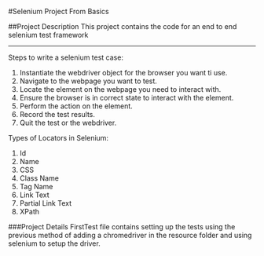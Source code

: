 #Selenium Project From Basics

##Project Description
This project contains the code for an end to end selenium test framework

------

Steps to write a selenium test case:
1. Instantiate the webdriver object for the browser you want ti use.
2. Navigate to the webpage you want to test.
3. Locate the element on the webpage you need to interact with.
4. Ensure the browser is in correct state to interact with the element.
5. Perform the action on the element.
6. Record the test results.
7. Quit the test or the webdriver.

Types of Locators in Selenium:
1. Id
2. Name
3. CSS
4. Class Name
5. Tag Name
6. Link Text
7. Partial Link Text
8. XPath


###Project Details
FirstTest file contains setting up the tests using the previous method of adding a chromedriver in the resource folder and using selenium to setup the driver.

